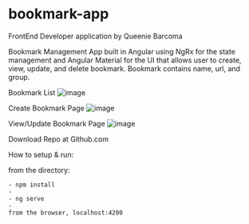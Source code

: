 # bookmark-app

FrontEnd Developer application by Queenie Barcoma

Bookmark Management App built in Angular using NgRx for the state management and Angular Material for the UI that allows user to create, view, update, and delete bookmark. Bookmark contains name, url, and group.

Bookmark List
![image](https://user-images.githubusercontent.com/7346328/109701562-1f16cf00-7bce-11eb-9fbe-7cc388072c13.png)

Create Bookmark Page
![image](https://user-images.githubusercontent.com/7346328/109701647-348bf900-7bce-11eb-939c-32ed25e2bfdf.png)

View/Update Bookmark Page
![image](https://user-images.githubusercontent.com/7346328/109701767-5b4a2f80-7bce-11eb-9245-ee629d2566a5.png)

Download Repo at Github.com

How to setup & run:

from the directory:

    - npm install
    -
    - ng serve
    -
    from the browser, localhost:4200
